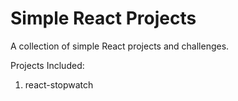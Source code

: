 # Simple React Projects
A collection of simple React projects and challenges.

Projects Included:
1. react-stopwatch
